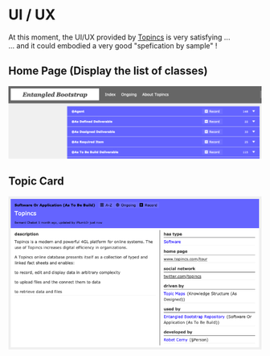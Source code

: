 UI / UX
==
At this moment, the UI/UX provided by <a href="https://www.topincs.com/">Topincs</a> is very satisfying ...   
... and it could embodied a very good "spefication by sample" !

Home Page (Display the list of classes)
-
![Home Page](https://github.com/iPlumb3r/EntangledBootstrap/blob/master/images/Topincs_HomePage_2020-02-17.png)

Topic Card
-
![Topic Card](https://github.com/iPlumb3r/EntangledBootstrap/blob/master/images/Topincs_TopicCard_2020-02-18.png)
